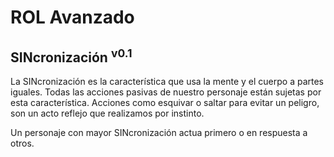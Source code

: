 # ROL Avanzado
## SINcronización <sup>v0.1</sup>

La SINcronización es la característica que usa la mente y el cuerpo a partes iguales. Todas las acciones pasivas de nuestro personaje están sujetas por esta característica. Acciones como esquivar o saltar para evitar un peligro, son un acto reflejo que realizamos por instinto.

Un personaje con mayor SINcronización actua primero o en respuesta a otros.
